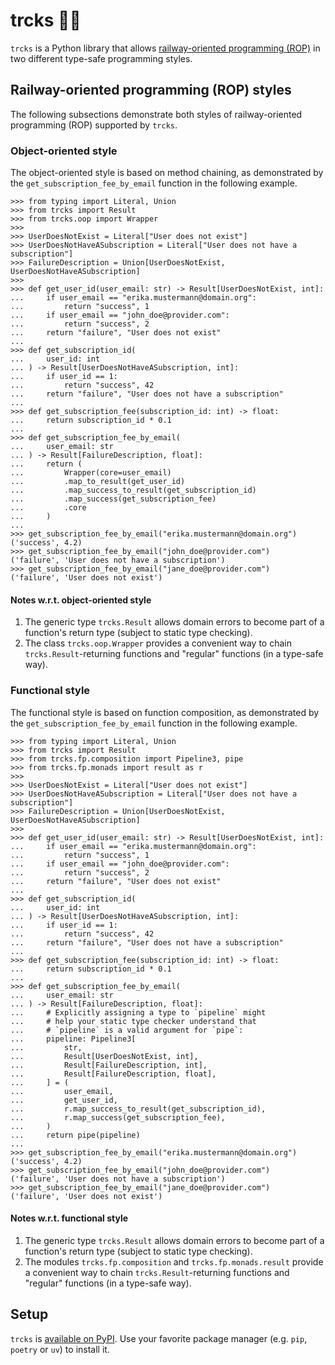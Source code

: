 # trcks 🚂🐍

`trcks` is a Python library that allows
[railway-oriented programming (ROP)](https://fsharpforfunandprofit.com/rop/)
in two different type-safe programming styles.

## Railway-oriented programming (ROP) styles

The following subsections demonstrate
both styles of railway-oriented programming (ROP)
supported by `trcks`.

### Object-oriented style

The object-oriented style is based on method chaining,
as demonstrated by the `get_subscription_fee_by_email` function
in the following example.

```pycon
>>> from typing import Literal, Union
>>> from trcks import Result
>>> from trcks.oop import Wrapper
>>>
>>> UserDoesNotExist = Literal["User does not exist"]
>>> UserDoesNotHaveASubscription = Literal["User does not have a subscription"]
>>> FailureDescription = Union[UserDoesNotExist, UserDoesNotHaveASubscription]
>>>
>>> def get_user_id(user_email: str) -> Result[UserDoesNotExist, int]:
...     if user_email == "erika.mustermann@domain.org":
...         return "success", 1
...     if user_email == "john_doe@provider.com":
...         return "success", 2
...     return "failure", "User does not exist"
...
>>> def get_subscription_id(
...     user_id: int
... ) -> Result[UserDoesNotHaveASubscription, int]:
...     if user_id == 1:
...         return "success", 42
...     return "failure", "User does not have a subscription"
...
>>> def get_subscription_fee(subscription_id: int) -> float:
...     return subscription_id * 0.1
...
>>> def get_subscription_fee_by_email(
...     user_email: str
... ) -> Result[FailureDescription, float]:
...     return (
...         Wrapper(core=user_email)
...         .map_to_result(get_user_id)
...         .map_success_to_result(get_subscription_id)
...         .map_success(get_subscription_fee)
...         .core
...     )
...
>>> get_subscription_fee_by_email("erika.mustermann@domain.org")
('success', 4.2)
>>> get_subscription_fee_by_email("john_doe@provider.com")
('failure', 'User does not have a subscription')
>>> get_subscription_fee_by_email("jane_doe@provider.com")
('failure', 'User does not exist')

```

#### Notes w.r.t. object-oriented style

1. The generic type `trcks.Result` allows domain errors to become
   part of a function's return type (subject to static type checking).
2. The class `trcks.oop.Wrapper` provides a convenient way to chain
   `trcks.Result`-returning functions and "regular" functions
   (in a type-safe way).

### Functional style

The functional style is based on function composition,
as demonstrated by the `get_subscription_fee_by_email` function
in the following example.

```pycon
>>> from typing import Literal, Union
>>> from trcks import Result
>>> from trcks.fp.composition import Pipeline3, pipe
>>> from trcks.fp.monads import result as r
>>>
>>> UserDoesNotExist = Literal["User does not exist"]
>>> UserDoesNotHaveASubscription = Literal["User does not have a subscription"]
>>> FailureDescription = Union[UserDoesNotExist, UserDoesNotHaveASubscription]
>>>
>>> def get_user_id(user_email: str) -> Result[UserDoesNotExist, int]:
...     if user_email == "erika.mustermann@domain.org":
...         return "success", 1
...     if user_email == "john_doe@provider.com":
...         return "success", 2
...     return "failure", "User does not exist"
...
>>> def get_subscription_id(
...     user_id: int
... ) -> Result[UserDoesNotHaveASubscription, int]:
...     if user_id == 1:
...         return "success", 42
...     return "failure", "User does not have a subscription"
...
>>> def get_subscription_fee(subscription_id: int) -> float:
...     return subscription_id * 0.1
...
>>> def get_subscription_fee_by_email(
...     user_email: str
... ) -> Result[FailureDescription, float]:
...     # Explicitly assigning a type to `pipeline` might
...     # help your static type checker understand that
...     # `pipeline` is a valid argument for `pipe`:
...     pipeline: Pipeline3[
...         str,
...         Result[UserDoesNotExist, int],
...         Result[FailureDescription, int],
...         Result[FailureDescription, float],
...     ] = (
...         user_email,
...         get_user_id,
...         r.map_success_to_result(get_subscription_id),
...         r.map_success(get_subscription_fee),
...     )
...     return pipe(pipeline)
...
>>> get_subscription_fee_by_email("erika.mustermann@domain.org")
('success', 4.2)
>>> get_subscription_fee_by_email("john_doe@provider.com")
('failure', 'User does not have a subscription')
>>> get_subscription_fee_by_email("jane_doe@provider.com")
('failure', 'User does not exist')

```

#### Notes w.r.t. functional style

1. The generic type `trcks.Result` allows domain errors to become
   part of a function's return type (subject to static type checking).
2. The modules `trcks.fp.composition` and `trcks.fp.monads.result`
   provide a convenient way to chain
   `trcks.Result`-returning functions and "regular" functions
   (in a type-safe way).

## Setup

`trcks` is [available on PyPI](https://pypi.org/project/trcks/).
Use your favorite package manager (e.g. `pip`, `poetry` or `uv`) to install it.
